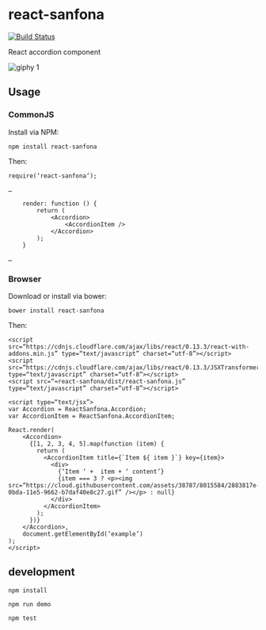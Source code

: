 # react-sanfona

[![Build Status](https://travis-ci.org/daviferreira/react-sanfona.svg?branch=master)](https://travis-ci.org/daviferreira/react-sanfona)

React accordion component

![giphy 1](https://cloud.githubusercontent.com/assets/38787/8015584/2883817e-0bda-11e5-9662-b7daf40e8c27.gif)

## Usage

### CommonJS

Install via NPM:

```
npm install react-sanfona
```

Then:

```
require(‘react-sanfona’);

…

	render: function () {
		return (
			<Accordion>
				<AccordionItem />
			</Accordion>
		);
	}

…

```

### Browser

Download or install via bower:

```
bower install react-sanfona
```

Then:

```
<script src=“https://cdnjs.cloudflare.com/ajax/libs/react/0.13.3/react-with-addons.min.js” type=“text/javascript” charset=“utf-8”></script>
<script src=“https://cdnjs.cloudflare.com/ajax/libs/react/0.13.3/JSXTransformer.js” type=“text/javascript” charset=“utf-8”></script>
<script src=“≈react-sanfona/dist/react-sanfona.js” type=“text/javascript” charset=“utf-8”></script>

<script type=“text/jsx”>
var Accordion = ReactSanfona.Accordion;
var AccordionItem = ReactSanfona.AccordionItem;

React.render(
    <Accordion>
      {[1, 2, 3, 4, 5].map(function (item) {
        return (
          <AccordionItem title={`Item ${ item }`} key={item}>
            <div>
              {‘Item ‘ +  item + ‘ content’}
              {item === 3 ? <p><img src=“https://cloud.githubusercontent.com/assets/38787/8015584/2883817e-0bda-11e5-9662-b7daf40e8c27.gif” /></p> : null}
            </div>
          </AccordionItem>
        );
      })}
    </Accordion>,
    document.getElementById(‘example’)
);
</script>
```

## development

```
npm install

npm run demo

npm test
```
